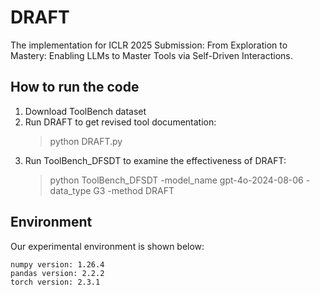 # DRAFT
The implementation for ICLR 2025 Submission: From Exploration to Mastery: Enabling LLMs to Master Tools via Self-Driven Interactions.

## How to run the code
1. Download ToolBench dataset
2. Run DRAFT to get revised tool documentation:
	> python DRAFT.py
3. Run ToolBench_DFSDT to examine the effectiveness of DRAFT:
	> python ToolBench_DFSDT -model_name gpt-4o-2024-08-06 -data_type G3 -method DRAFT

## Environment

Our experimental environment is shown below:

```
numpy version: 1.26.4
pandas version: 2.2.2
torch version: 2.3.1
```